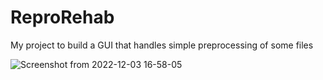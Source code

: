 # ReproRehab
My project to build a GUI that handles simple preprocessing of some files

![Screenshot from 2022-12-03 16-58-05](https://user-images.githubusercontent.com/8701529/205468673-ee3f10b9-2b3f-4e55-83fb-50c7c9ebefe4.png)
